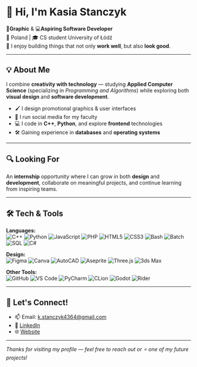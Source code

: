 # 👋 Hi, I'm Kasia Stanczyk

🎨**Graphic** & 💻**Aspiring Software Developer**  
📍 Poland | 🎓 CS student University of Łódź  
🌱 I enjoy building things that not only **work well**, but also **look good**.
 
---

## 💡 About Me
I combine **creativity with technology**
— studying **Applied Computer Science** (specializing in *Programming and Algorithms*) while exploring both **visual design** and **software development**.
- 🖌️ I design promotional graphics & user interfaces  
- 📱 I run social media for my faculty 
- 💻 I code in **C++**, **Python**, and explore **frontend** technologies  
- 🛠️ Gaining experience in **databases** and **operating systems**

---

## 🔍 Looking For
An **internship** opportunity where I can grow in both **design** and **development**, collaborate on meaningful projects, and continue learning from inspiring teams.

---

## 🛠️ Tech & Tools

**Languages:**  
![C++](https://img.shields.io/badge/C++-00599C?style=flat&logo=c%2B%2B&logoColor=white) ![Python](https://img.shields.io/badge/Python-3776AB?style=flat&logo=python&logoColor=white) ![JavaScript](https://img.shields.io/badge/JavaScript-F7DF1E?style=flat&logo=javascript&logoColor=black) ![PHP](https://img.shields.io/badge/PHP-777BB4?style=flat&logo=php&logoColor=white) ![HTML5](https://img.shields.io/badge/HTML5-E34F26?style=flat&logo=html5&logoColor=white) ![CSS3](https://img.shields.io/badge/CSS3-1572B6?style=flat&logo=css3&logoColor=white) ![Bash](https://img.shields.io/badge/Bash-4EAA25?style=flat&logo=gnubash&logoColor=white) ![Batch](https://img.shields.io/badge/Batch-000000?style=flat&logo=windows&logoColor=white) ![SQL](https://img.shields.io/badge/SQL-CC2927?style=flat&logo=oracle&logoColor=white) ![C#](https://img.shields.io/badge/C%23-239120?style=flat&logo=c-sharp&logoColor=white)

**Design:**  
![Figma](https://img.shields.io/badge/Figma-F24E1E?style=flat&logo=figma&logoColor=white) ![Canva](https://img.shields.io/badge/Canva-00C4CC?style=flat&logo=canva&logoColor=white) ![AutoCAD](https://img.shields.io/badge/AutoCAD-E60000?style=flat&logo=autodesk&logoColor=white)  ![Aseprite](https://img.shields.io/badge/Aseprite-7D929E?style=flat&logo=aseprite&logoColor=white) ![Three.js](https://img.shields.io/badge/Three.js-000000?style=flat&logo=three.js&logoColor=white) ![3ds Max](https://img.shields.io/badge/3ds_Max-00A0E3?style=flat&logo=autodesk&logoColor=white)

**Other Tools:**  
 ![GitHub](https://img.shields.io/badge/GitHub-181717?style=flat&logo=github&logoColor=white)  ![VS Code](https://img.shields.io/badge/VS%20Code-007ACC?style=flat&logo=visual-studio-code&logoColor=white) ![PyCharm](https://img.shields.io/badge/PyCharm-000000?style=flat&logo=pycharm&logoColor=white) ![CLion](https://img.shields.io/badge/CLion-000000?style=flat&logo=clion&logoColor=white)  ![Godot](https://img.shields.io/badge/Godot-478CBF?style=flat&logo=godot-engine&logoColor=white) ![Rider](https://img.shields.io/badge/Rider-000000?style=flat&logo=jetbrains&logoColor=white)

---

## 🤝 Let's Connect!
- 📫 Email: k.stanczyk4364@gmail.com
- 💼 [LinkedIn](https://www.linkedin.com/in/katarzyna-stanczykk/)
- 🌐 [Website](https://avuii.github.io/portfolio/)

---

_Thanks for visiting my profile — feel free to reach out or ⭐ one of my future projects!_
